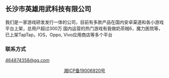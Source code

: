 ## 长沙市英雄用武科技有限公司

我们是一家游戏研发发行一体的公司，目前有多款产品在国内安卓渠道和各小游戏平台上架，总用户超过300万
国内运营的热门游戏有我做奶茶贼6，魔力医院等，已上架TapTap，IOS，Oppo, Vivo应用商店等多个平台


### 联系方式
464874358@qq.com

<div class="ftCon-Wrapper"><div id="ftConw">
<p align="center">
    <a href="http://www.beian.miit.gov.cn"> <u> 湘ICP备19006920号 </u></a>
</p>
</div></div>